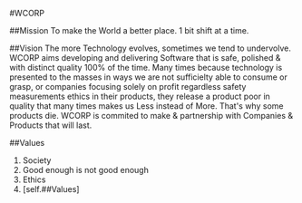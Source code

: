 
#WCORP

##Mission
To make the World a better place. 1 bit shift at a time.

##Vision
The more Technology evolves, sometimes we tend to undervolve. WCORP aims developing and delivering Software that is safe, polished & with distinct quality 100% of the time. 
Many times because technology is presented to the masses in ways we are not sufficielty able to consume or grasp, or companies focusing solely on profit regardless safety measurements ethics in their products, they release a product poor in quality that many times makes us Less instead of More. That's why some products die. WCORP is commited to make & partnership with Companies & Products that will last.


##Values
1. Society
2. Good enough is not good enough
3. Ethics
4. [self.##Values]
